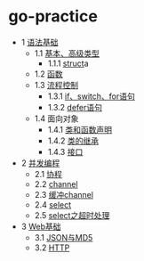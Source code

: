 # go-practice

- 1 [语法基础](#)
    - 1.1 [基本、高级类型](#)
        - 1.1.1 [struct](#)a
    - 1.2 [函数](#)
    - 1.3 [流程控制](#)
        - 1.3.1 [if、switch、for语句](#)
        - 1.3.2 [defer语句](#)
    - 1.4 面向对象
        - 1.4.1 [类和函数声明](#)
        - 1.4.2 [类的继承](#)
        - 1.4.3 [接口](#)
- 2 [并发编程](#)
    - 2.1 [协程](#)
    - 2.2 [channel](#)
    - 2.3 [缓冲channel](#)
    - 2.4 [select](#)
    - 2.5 [select之超时处理](#)
- 3 [Web基础](#)
    - 3.1 [JSON与MD5](#)
    - 3.2 [HTTP](#)